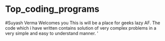 # Top_coding_programs
#Suyash Verma Welcomes you
This is will be a place for geeks lazy AF. The code which i have written contains solution of very complex problems in a very simple and easy to understand manner.
'
